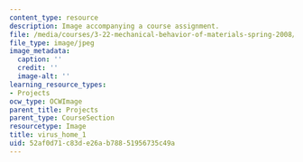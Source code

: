 ```yaml
---
content_type: resource
description: Image accompanying a course assignment.
file: /media/courses/3-22-mechanical-behavior-of-materials-spring-2008/52af0d71c83de26ab78851956735c49a_virus_home_1.jpg
file_type: image/jpeg
image_metadata:
  caption: ''
  credit: ''
  image-alt: ''
learning_resource_types:
- Projects
ocw_type: OCWImage
parent_title: Projects
parent_type: CourseSection
resourcetype: Image
title: virus_home_1
uid: 52af0d71-c83d-e26a-b788-51956735c49a
---
```

